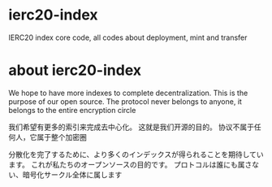 # ierc20-index
IERC20 index core code, all codes about deployment, mint and transfer

# about ierc20-index

We hope to have more indexes to complete decentralization. This is the purpose of our open source. The protocol never belongs to anyone, it belongs to the entire encryption circle

我们希望有更多的索引来完成去中心化。 这就是我们开源的目的。 协议不属于任何人，它属于整个加密圈

分散化を完了するために、より多くのインデックスが得られることを期待しています。 これが私たちのオープンソースの目的です。 プロトコルは誰にも属さない、暗号化サークル全体に属します
